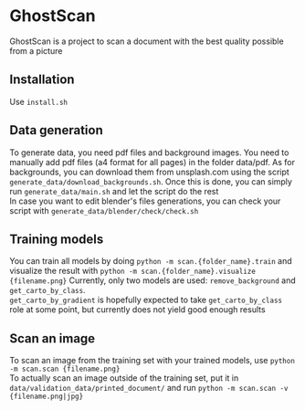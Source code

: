 # GhostScan

GhostScan is a project to scan a document with the best quality possible from a picture

## Installation

Use `install.sh`

## Data generation
To generate data, you need pdf files and background images. You need to manually add pdf files (a4 format for all pages) in the folder data/pdf. As for backgrounds, you can download them from unsplash.com using the script `generate_data/download_backgrounds.sh`. Once this is done, you can simply run `generate_data/main.sh` and let the script do the rest<br />
In case you want to edit blender's files generations, you can check your script with `generate_data/blender/check/check.sh`

## Training models

You can train all models by doing `python -m scan.{folder_name}.train` and visualize the result with `python -m scan.{folder_name}.visualize {filename.png}`
Currently, only two models are used: `remove_background` and `get_carto_by_class`.<br />`get_carto_by_gradient` is hopefully expected to take `get_carto_by_class` role at some point, but currently does not yield good enough results

## Scan an image

To scan an image from the training set with your trained models, use `python -m scan.scan {filename.png}`<br />
To actually scan an image outside of the training set, put it in `data/validation_data/printed_document/` and run `python -m scan.scan -v {filename.png|jpg}`
